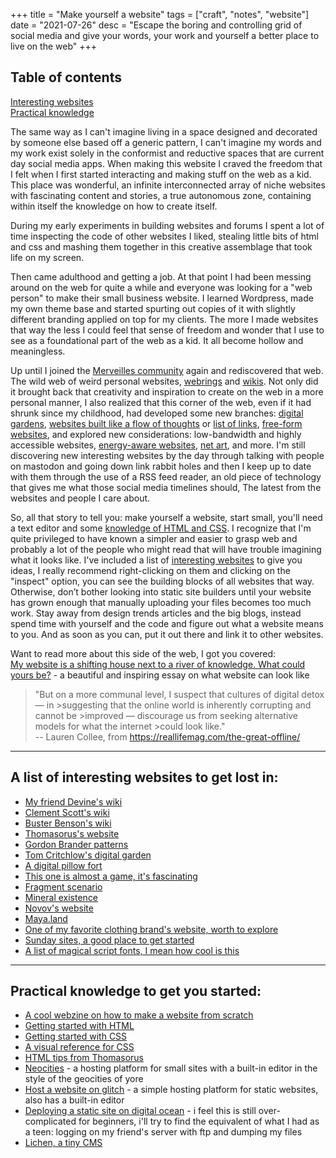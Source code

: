 +++
title = "Make yourself a website"
tags = ["craft", "notes", "website"]
date = "2021-07-26"
desc = "Escape the boring and controlling grid of social media and give your words, your work and yourself a better place to live on the web"
+++

## Table of contents

<div class="table-of-contents">

[Interesting websites](#a-list-of-interesting-websites-to-get-lost-in)  
[Practical knowledge](#practical-knowledge-to-get-you-started)

</div>

The same way as I can't imagine living in a space designed and decorated by someone else based off a generic pattern, I can't imagine my words and my work exist solely in the conformist and reductive spaces that are current day social media apps. When making this website I craved the freedom that I felt when I first started interacting and making stuff on the web as a kid. This place was wonderful, an infinite interconnected array of niche websites with fascinating content and stories, a true autonomous zone, containing within itself the knowledge on how to create itself.

During my early experiments in building websites and forums I spent a lot of time inspecting the code of other websites I liked, stealing little bits of html and css and mashing them together in this creative assemblage that took life on my screen.

Then came adulthood and getting a job. At that point I had been messing around on the web for quite a while and everyone was looking for a "web person" to make their small business website. I learned Wordpress, made my own theme base and started spurting out copies of it with slightly different branding applied on top for my clients. The more I made websites that way the less I could feel that sense of freedom and wonder that I use to see as a foundational part of the web as a kid. It all become hollow and meaningless.

Up until I joined the [Merveilles community](https://merveilles.town/) again and rediscovered that web. The wild web of weird personal websites, [webrings](https://webring.xxiivv.com/#random) and [wikis](https://wiki.xxiivv.com/site/about.html). Not only did it brought back that creativity and inspiration to create on the web in a more personal manner, I also realized that this corner of the web, even if it had shrunk since my childhood, had developed some new branches: [digital gardens](https://tomcritchlow.com/2019/02/17/building-digital-garden/), [websites built like a flow of thoughts](http://npanzer.com/bog/cirzi.html) or [list of links](http://daywreckers.com/), [free-form websites](https://www.cellestialstudios.com/), and explored new considerations: low-bandwidth and highly accessible websites, [energy-aware websites](https://branch.climateaction.tech/), [net art](http://archive.rhizome.org/), and more. I'm still discovering new interesting websites by the day through talking with people on mastodon and going down link rabbit holes and then I keep up to date with them through the use of a RSS feed reader, an old piece of technology that gives me what those social media timelines should, The latest from the websites and people I care about.

So, all that story to tell you: make yourself a website, start small, you'll need a text editor and some [knowledge of HTML and CSS](#practical-knowledge-to-get-you-started). I recognize that I'm quite privileged to have known a simpler and easier to grasp web and probably a lot of the people who might read that will have trouble imagining what it looks like. I've included a list of [interesting websites](#a-list-of-interesting-websites-to-get-lost-in) to give you ideas, I really recommend right-clicking on them and clicking on the "inspect" option, you can see the building blocks of all websites that way. Otherwise, don’t bother looking into static site builders until your website has grown enough that manually uploading your files becomes too much work. Stay away from design trends articles and the big blogs, instead spend time with yourself and the code and figure out what a website means to you. And as soon as you can, put it out there and link it to other websites.

Want to read more about this side of the web, I got you covered:  
[My website is a shifting house next to a river of knowledge. What could yours be?](https://thecreativeindependent.com/essays/laurel-schwulst-my-website-is-a-shifting-house-next-to-a-river-of-knowledge-what-could-yours-be/) - a beautiful and inspiring essay on what website can look like

> "But on a more communal level, I suspect that cultures of digital detox — in >suggesting that the online world is inherently corrupting and cannot be >improved — discourage us from seeking alternative models for what the internet >could look like."  
> -- Lauren Collee, from https://reallifemag.com/the-great-offline/

---

## A list of interesting websites to get lost in:

- [My friend Devine's wiki](https://wiki.xxiivv.com/site/home.html)
- [Clement Scott's wiki](https://nchrs.xyz/site/home.html)
- [Buster Benson's wiki](https://notes.busterbenson.com/)
- [Thomasorus's website](https://thomasorus.com/home.html)
- [Gordon Brander patterns](http://gordonbrander.com/pattern/)
- [Tom Critchlow's digital garden](https://tomcritchlow.com/wiki/)
- [A digital pillow fort](https://eli.li/)
- [This one is almost a game, it's fascinating](https://sixey.es/crystal/)
- [Fragment scenario](http://fragmentscenario.com/index.html)
- [Mineral existence](https://mineralexistence.com/)
- [Novov's website](https://novov.me/index.html)
- [Maya.land](https://maya.land/)
- [One of my favorite clothing brand's website, worth to explore](https://online-ceramics.com/)
- [Sunday sites, a good place to get started](https://sundaysites.cafe/index.html)
- [A list of magical script fonts, I mean how cool is this](http://www.geocities.ws/nu_isis/fonts.html)

---

## Practical knowledge to get you started:

- [A cool webzine on how to make a website from scratch](https://solarpunk.cool/zines/web-zine-01/table-of-contents.html)
- [Getting started with HTML](https://developer.mozilla.org/en-US/docs/Learn/HTML/Introduction_to_HTML/Getting_started)
- [Getting started with CSS](https://developer.mozilla.org/en-US/docs/Learn/CSS/First_steps/Getting_started)
- [A visual reference for CSS](https://cssreference.io/)
- [HTML tips from Thomasorus](https://thomasorus.com/html-tips.html)
- [Neocities](https://neocities.org/) - a hosting platform for small sites with a built-in editor in the style of the geocities of yore
- [Host a website on glitch](https://glitch.com/create-project) - a simple hosting platform for static websites, also has a built-in editor
- [Deploying a static site on digital ocean](https://www.digitalocean.com/community/tutorials/how-to-deploy-a-static-website-to-the-cloud-with-digitalocean-app-platform) - i feel this is still over-complicated for beginners, i'll try to find the equivalent of what I had as a teen: logging on my friend's server with ftp and dumping my files
- [Lichen, a tiny CMS](https://lichen.sensorstation.co/)
